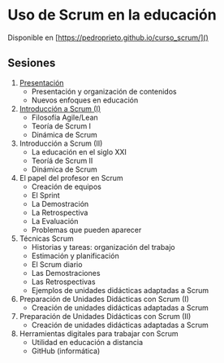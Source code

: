 # Uso de Scrum en la educación

Disponible en [https://pedroprieto.github.io/curso_scrum/]()

## Sesiones
1. [Presentación](./sesion1.html)
   - Presentación y organización de contenidos
   - Nuevos enfoques en educación
2. [Introducción a Scrum (I)](./sesion2.html)
   - Filosofía Agile/Lean
   - Teoría de Scrum I
   - Dinámica de Scrum
3. Introducción a Scrum (II)
   - La educación en el siglo XXI
   - Teoríá de Scrum II
   - Dinámica de Scrum
4. El papel del profesor en Scrum
   - Creación de equipos
   - El Sprint
   - La Demostración
   - La Retrospectiva
   - La Evaluación
   - Problemas que pueden aparecer
5. Técnicas Scrum
   - Historias y tareas: organización del trabajo
   - Estimación y planificación
   - El Scrum diario
   - Las Demostraciones
   - Las Retrospectivas
   - Ejemplos de unidades didácticas adaptadas a Scrum
6. Preparación de Unidades Didácticas con Scrum (I)
   - Creación de unidades didácticas adaptadas a Scrum
7. Preparación de Unidades Didácticas con Scrum (II)
   - Creación de unidades didácticas adaptadas a Scrum
8. Herramientas digitales para trabajar con Scrum
   - Utilidad en educación a distancia
   - GitHub (informática)
